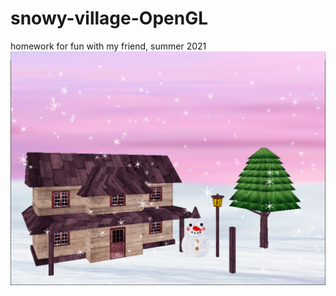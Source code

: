 # snowy-village-OpenGL
homework for fun with my friend, summer 2021
![image](https://github.com/YiChuan0712/snowy-village-OpenGL/blob/main/screenshot.png)
